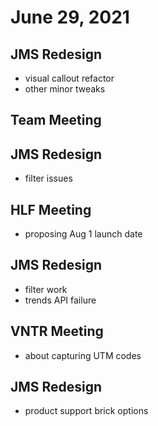 # June 29, 2021

## JMS Redesign
- visual callout refactor
- other minor tweaks

## Team Meeting

## JMS Redesign
- filter issues

## HLF Meeting
- proposing Aug 1 launch date

## JMS Redesign
- filter work
- trends API failure

## VNTR Meeting
- about capturing UTM codes

## JMS Redesign
- product support brick options